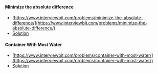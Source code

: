  #### Minimize the absolute difference
- [https://www.interviewbit.com/problems/minimize-the-absolute-difference/](https://www.interviewbit.com/problems/minimize-the-absolute-difference/)
- [Solution](https://github.com/Omanshu840/Competitive-Programming/blob/master/InterviewBit/2-Pointer-Algo/minabsdiff.cpp) 

#### Container With Most Water
- [https://www.interviewbit.com/problems/container-with-most-water/](https://www.interviewbit.com/problems/container-with-most-water/)
- [Solution](https://github.com/Omanshu840/Competitive-Programming/blob/master/InterviewBit/2-Pointer-Algo/maxwater.cpp)
